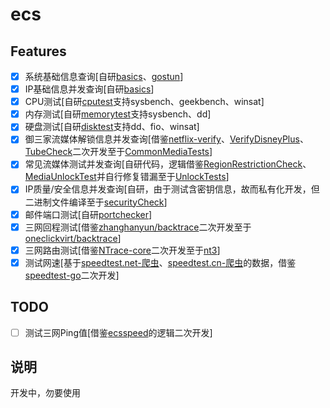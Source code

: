 # ecs

## Features

- [x] 系统基础信息查询[自研[basics](https://github.com/oneclickvirt/basics)、[gostun](https://github.com/oneclickvirt/gostun)]
- [x] IP基础信息并发查询[自研[basics](https://github.com/oneclickvirt/basics)]
- [x] CPU测试[自研[cputest](https://github.com/oneclickvirt/cputest)支持sysbench、geekbench、winsat]
- [x] 内存测试[自研[memorytest](https://github.com/oneclickvirt/memorytest)支持sysbench、dd]
- [x] 硬盘测试[自研[disktest](https://github.com/oneclickvirt/disktest)支持dd、fio、winsat]
- [x] 御三家流媒体解锁信息并发查询[借鉴[netflix-verify](https://github.com/sjlleo/netflix-verify)、[VerifyDisneyPlus](https://github.com/sjlleo/VerifyDisneyPlus)、[TubeCheck](https://github.com/sjlleo/TubeCheck)二次开发至于[CommonMediaTests](https://github.com/oneclickvirt/CommonMediaTests)]
- [x] 常见流媒体测试并发查询[自研代码，逻辑借鉴[RegionRestrictionCheck](https://github.com/lmc999/RegionRestrictionCheck)、[MediaUnlockTest](https://github.com/HsukqiLee/MediaUnlockTest)并自行修复错漏至于[UnlockTests](https://github.com/oneclickvirt/UnlockTests)]
- [x] IP质量/安全信息并发查询[自研，由于测试含密钥信息，故而私有化开发，但二进制文件编译至于[securityCheck](https://github.com/oneclickvirt/securityCheck)]
- [x] 邮件端口测试[自研[portchecker](https://github.com/oneclickvirt/portchecker)]
- [x] 三网回程测试[借鉴[zhanghanyun/backtrace](https://github.com/zhanghanyun/backtrace)二次开发至于[oneclickvirt/backtrace](https://github.com/oneclickvirt/backtrace)]
- [x] 三网路由测试[借鉴[NTrace-core](https://github.com/nxtrace/NTrace-core)二次开发至于[nt3](https://github.com/oneclickvirt/nt3)]
- [x] 测试网速[基于[speedtest.net-爬虫](https://github.com/spiritLHLS/speedtest.net-CN-ID)、[speedtest.cn-爬虫](https://github.com/spiritLHLS/speedtest.cn-CN-ID)的数据，借鉴[speedtest-go](https://github.com/showwin/speedtest-go)二次开发]

## TODO

- [ ] 测试三网Ping值[借鉴[ecsspeed](https://github.com/spiritLHLS/ecsspeed)的逻辑二次开发]

## 说明

开发中，勿要使用